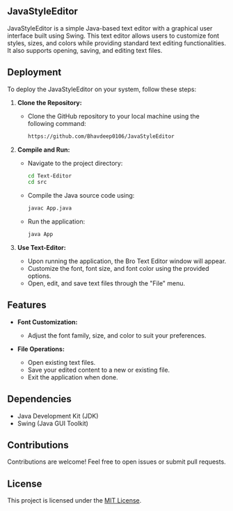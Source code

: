 ## JavaStyleEditor

JavaStyleEditor is a simple Java-based text editor with a graphical user interface built using Swing. This text editor allows users to customize font styles, sizes, and colors while providing standard text editing functionalities. It also supports opening, saving, and editing text files.

## Deployment

To deploy the JavaStyleEditor on your system, follow these steps:

1. **Clone the Repository:**
   - Clone the GitHub repository to your local machine using the following command:
     ```bash
     https://github.com/Bhavdeep0106/JavaStyleEditor
     ```

2. **Compile and Run:**
   - Navigate to the project directory:
     ```bash
     cd Text-Editor
     cd src
     ```
   - Compile the Java source code using:
     ```bash
     javac App.java
     ```
   - Run the application:
     ```bash
     java App
     ```

3. **Use Text-Editor:**
   - Upon running the application, the Bro Text Editor window will appear.
   - Customize the font, font size, and font color using the provided options.
   - Open, edit, and save text files through the "File" menu.

## Features

- **Font Customization:**
  - Adjust the font family, size, and color to suit your preferences.

- **File Operations:**
  - Open existing text files.
  - Save your edited content to a new or existing file.
  - Exit the application when done.

## Dependencies

- Java Development Kit (JDK)
- Swing (Java GUI Toolkit)

## Contributions

Contributions are welcome! Feel free to open issues or submit pull requests.

## License

This project is licensed under the [MIT License](LICENSE).

